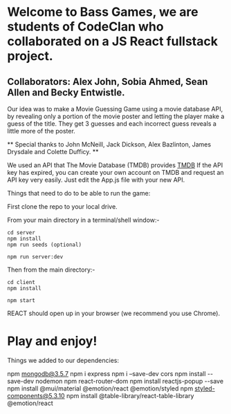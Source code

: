 # Welcome to Bass Games, we are students of CodeClan who collaborated on a JS React fullstack project. 

## Collaborators: Alex John, Sobia Ahmed, Sean Allen and Becky Entwistle.

Our idea was to make a Movie Guessing Game using a movie database API, by revealing only a portion of the movie poster and letting the player make a guess of the title. They get 3 guesses and each incorrect guess reveals a little more of the poster.

** Special thanks to John McNeill, Jack Dickson, Alex Bazlinton, James Drysdale and Colette Dufficy. **

We used an API that The Movie Database (TMDB) provides [TMDB](https://www.themoviedb.org/)
If the API key has expired, you can create your own account on TMDB and request an API key very easily. Just edit the App.js file with your new API.

Things that need to do to be able to run the game:

First clone the repo to your local drive.

From your main directory in a terminal/shell window:-
````
cd server
npm install
npm run seeds (optional)

npm run server:dev
````
Then from the main directory:-
````
cd client
npm install
	
npm start
````
REACT should open up in your browser (we recommend you use Chrome). 

# Play and enjoy!


Things we added to our dependencies:

npm mongodb@3.5.7
npm i express
npm i –save-dev cors
npm install --save-dev nodemon
npm react-router-dom
npm install reactjs-popup --save
npm install @mui/material @emotion/react @emotion/styled
npm styled-components@5.3.10
npm install @table-library/react-table-library @emotion/react

